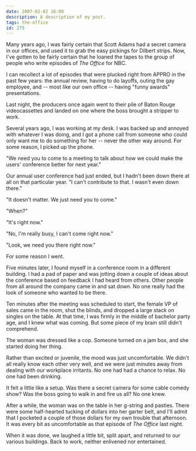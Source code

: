 ```yaml
---
date: 2007-02-02 16:09
description: A description of my post.
tags: the-office
id: 275
---
```

Many years ago, I was fairly certain that Scott Adams had a secret camera in our offices, and used it to grab the easy pickings for Dilbert strips.  Now, I've gotten to be fairly certain that he loaned the tapes to the group of people who write episodes of <i>The Office</i> for NBC.

I can recollect a lot of episodes that were plucked right from APPRO in the past few years: the annual review, having to do layoffs, outing the gay employee, and -- most like our own office -- having "funny awards" presentations.
<!--more-->
Last night, the producers once again went to their pile of Baton Rouge videocassettes and landed on one where the boss brought a stripper to work.

Several years ago, I was working at my desk.  I was backed up and annoyed with whatever I was doing, and I got a phone call from someone who could only want me to do something for her -- never the other way around.  For some reason, I picked up the phone.

"We need you to come to a meeting to talk about how we could make the users' conference better for next year."

Our annual user conference had just ended, but I hadn't been down there at all on that particular year.  "I can't contribute to that.  I wasn't even down there."

"It doesn't matter.  We just need you to come."

"When?"

"It's right now."

"No, I'm really busy, I can't come right now."

"Look, we need you there right now."

For some reason I went.

Five minutes later, I found myself in a conference room in a different building.  I had a pad of paper and was jotting down a couple of ideas about the conference based on feedback I had heard from others.  Other people from all around the company came in and sat down.  No one really had the look of someone who wanted to be there.

Ten minutes after the meeting was scheduled to start, the female VP of sales came in the room, shut the blinds, and dropped a large stack on singles on the table.  At that time, I was firmly in the middle of bachelor party age, and I knew what was coming.  But some piece of my brain still didn't comprehend.

The woman was dressed like a cop.  Someone turned on a jam box, and she started doing her thing.

Rather than excited or juvenile, the mood was just uncomfortable.  We didn't all really know each other very well, and we were just minutes away from dealing with our workplace irritants.  No one had had a chance to relax.  No one had been drinking.

It felt a little like a setup.  Was there a secret camera for some cable comedy show?  Was the boss going to walk in and fire us all?  No one knew.

After a while, the woman was on the table in her g-string and pasties.  There were some half-hearted tucking of dollars into her garter belt, and I'll admit that I pocketed a couple of those dollars for my own trouble that afternoon.  It was every bit as uncomfortable as that episode of <i>The Office</i> last night.

When it was done, we laughed a little bit, split apart, and returned to our various buildings.  Back to work, neither enlivened nor entertained.

